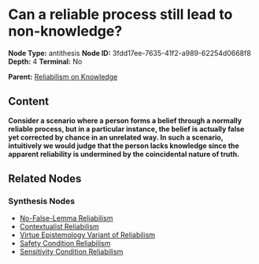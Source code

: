 # Can a reliable process still lead to non-knowledge?

**Node Type:** antithesis
**Node ID:** 3fdd17ee-7635-41f2-a989-62254d0668f8
**Depth:** 4
**Terminal:** No

**Parent:** [Reliabilism on Knowledge](reliabilism-on-knowledge-synthesis-d8314181-a211-45fb-9d8c-c522c2200a26.md)

## Content

**Consider a scenario where a person forms a belief through a normally reliable process, but in a particular instance, the belief is actually false yet corrected by chance in an unrelated way. In such a scenario, intuitively we would judge that the person lacks knowledge since the apparent reliability is undermined by the coincidental nature of truth.**

## Related Nodes

### Synthesis Nodes

- [No-False-Lemma Reliabilism](no-false-lemma-reliabilism-synthesis-4cbb35df-5c46-44f7-9bf3-a7acac553a97.md)
- [Contextualist Reliabilism](contextualist-reliabilism-synthesis-4cb3e64a-7898-479a-90b4-4076de1e3fa1.md)
- [Virtue Epistemology Variant of Reliabilism](virtue-epistemology-variant-of-reliabilism-synthesis-382c7fa8-4002-4a54-b4c0-1e08d0a7263d.md)
- [Safety Condition Reliabilism](safety-condition-reliabilism-synthesis-2e4a9b25-2c5b-4d7c-a5da-727495e1d036.md)
- [Sensitivity Condition Reliabilism](sensitivity-condition-reliabilism-synthesis-b7e8e774-b131-4951-8762-781e81c1732f.md)

